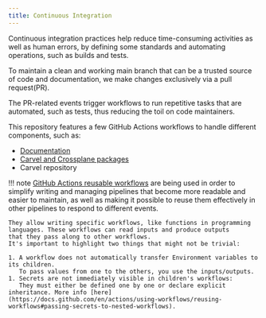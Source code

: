 ```yaml
---
title: Continuous Integration
---
```


Continuous integration practices help reduce time-consuming activities as well as human errors,
by defining some standards and automating operations, such as builds and tests.

To maintain a clean and working main branch that can be a trusted source of code and documentation, we make changes exclusively via a pull request(PR).

The PR-related events trigger workflows to run repetitive tasks that are automated, such as tests,
thus reducing the toil on code maintainers.

This repository features a few GitHub Actions workflows to handle different components, such as:

- [Documentation](./documentation.md)
- [Carvel and Crossplane packages](./carvel-crossplane-packages.md)
- Carvel repository

!!! note
    [GitHub Actions reusable workflows](https://docs.github.com/en/actions/using-workflows/reusing-workflows) are being used in order to simplify
    writing and managing pipelines that become more readable and easier to maintain, as well as making it possible to reuse them effectively
    in other pipelines to respond to different events.

    They allow writing specific workflows, like functions in programming languages. These workflows can read inputs and produce outputs
    that they pass along to other workflows.
    It's important to highlight two things that might not be trivial:

    1. A workflow does not automatically transfer Environment variables to its children.
       To pass values from one to the others, you use the inputs/outputs.
    1. Secrets are not immediately visible in children's workflows:
       They must either be defined one by one or declare explicit inheritance. More info [here](https://docs.github.com/en/actions/using-workflows/reusing-workflows#passing-secrets-to-nested-workflows). 
